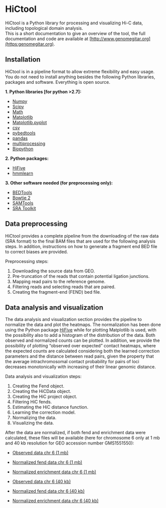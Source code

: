# HiCtool

HiCtool is a Python library for processing and visualizing Hi-C data, including topological domain analysis.  
This is a short documentation to give an overview of the tool, the full documentation and code are available at [http://www.genomegitar.org](https:genomegitar.org).

## Installation

HiCtool is in a pipeline format to allow extreme flexibility and easy usage. You do not need to install anything besides the following Python libraries, packages and software. Everything is open source.

**1. Python libraries [for python >2.7]:**

- [Numpy](http://scipy.org/)
- [Scipy](http://scipy.org/)
- [Math](https://docs.python.org/2/library/math.html)
- [Matplotlib](http://matplotlib.org/)
- [Matplotlib.pyplot](http://matplotlib.org/api/pyplot_api.html#module-matplotlib.pyplot)
- [csv](https://docs.python.org/2/library/csv.html)
- [pybedtools](https://daler.github.io/pybedtools/)
- [pandas](https://pandas.pydata.org/)
- [multiprocessing](https://docs.python.org/2/library/multiprocessing.html)
- [Biopython](http://biopython.org/)

**2. Python packages:**

- [HiFive](http://bxlab-hifive.readthedocs.org/en/latest/introduction.html)
- [hmmlearn](https://github.com/hmmlearn/hmmlearn)

**3. Other software needed (for preprocessing only):**

- [BEDTools](http://bedtools.readthedocs.org/en/latest/)
- [Bowtie 2](http://bowtie-bio.sourceforge.net/bowtie2/index.shtml)
- [SAMTools](http://samtools.sourceforge.net/)
- [SRA Toolkit](http://www.ncbi.nlm.nih.gov/Traces/sra/sra.cgi?view=toolkit_doc&f=fastq-dump)

## Data preprocessing

HiCtool provides a complete pipeline from the downloading of the raw data (SRA format) to the final BAM files that are used for the following analysis steps. In addition, instructions on how to generate a fragment end BED file to correct biases are provided.

Preprocessing steps:

1. Downloading the source data from GEO.
2. Pre-truncation of the reads that contain potential ligation junctions.
3. Mapping read pairs to the reference genome.
4. Filtering reads and selecting reads that are paired.
5. Creating the fragment-end (FEND) bed file.


## Data analysis and visualization

The data analysis and visualization section provides the pipeline to normalize the data and plot the heatmaps. The normalization has been done using the Python package [HiFive](http://bxlab-hifive.readthedocs.org/en/latest/introduction.html) while for plotting Matplotlib is used, with the possibility also to add a histogram of the distribution of the data. Both observed and normalized counts can be plotted. In addition, we provide the possibility of plotting “observed over expected” contact heatmaps, where the expected counts are calculated considering both the learned correction parameters and the distance between read pairs, given the property that the average intrachromosomal contact probability for pairs of loci decreases monotonically with increasing of their linear genomic distance.

Data analysis and visualization steps:

1. Creating the Fend object.
2. Creating the HiCData object.
3. Creating the HiC project object.
4. Filtering HiC fends.
5. Estimating the HiC distance function.
6. Learning the correction model.
7. Normalizing the data.
8. Visualizing the data.

After the data are normalized, if both fend and enrichment data were calculated, these files will be available (here for chromosome 6 only at 1 mb and 40 kb resolution for GEO accession number GMS1551550):

- [Observed data chr 6 (1 mb)](https://sysbio.ucsd.ed/public/rcalandrelli/hictool_example/HiCtool_chr6_1mb_observed.txt)
- [Normalized fend data chr 6 (1 mb)]()
- [Normalized enrichment data chr 6 (1 mb)]()

- [Observed data chr 6 (40 kb)]()
- [Normalized fend data chr 6 (40 kb)]()
- [Normalized enrichment data chr 6 (40 kb)]()
